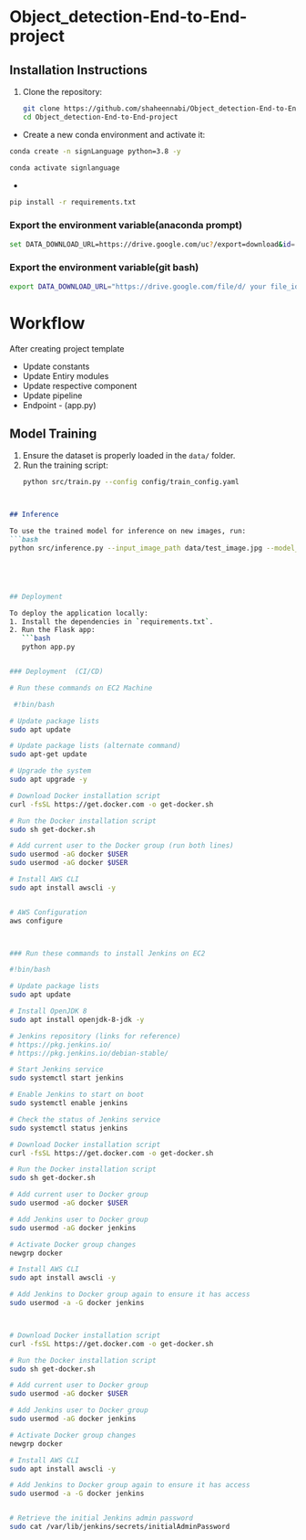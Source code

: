 # Object_detection-End-to-End-project

## Installation Instructions

1. Clone the repository:
   ```bash
   git clone https://github.com/shaheennabi/Object_detection-End-to-End-project.git
   cd Object_detection-End-to-End-project
   ```


* Create a new conda environment and activate it:

```bash
conda create -n signLanguage python=3.8 -y

```
```bash
conda activate signlanguage
```
* 
```bash
pip install -r requirements.txt
```


### Export the  environment variable(anaconda prompt)

```bash
set DATA_DOWNLOAD_URL=https://drive.google.com/uc?/export=download&id=  your file_id goes here"
```
### Export the  environment variable(git bash)

```bash
export DATA_DOWNLOAD_URL="https://drive.google.com/file/d/ your file_id goes here"
```



# Workflow
After creating project template
 * Update constants 
 * Update Entiry modules
 * Update respective component
 * Update pipeline
 * Endpoint - (app.py)


## Model Training

1. Ensure the dataset is properly loaded in the `data/` folder.
2. Run the training script:
   ```bash
   python src/train.py --config config/train_config.yaml




```md
## Inference

To use the trained model for inference on new images, run:
```bash
python src/inference.py --input_image_path data/test_image.jpg --model_path models/trained_model.pth





## Deployment

To deploy the application locally:
1. Install the dependencies in `requirements.txt`.
2. Run the Flask app:
   ```bash
   python app.py


### Deployment  (CI/CD)

# Run these commands on EC2 Machine

 #!bin/bash

# Update package lists
sudo apt update

# Update package lists (alternate command)
sudo apt-get update

# Upgrade the system
sudo apt upgrade -y

# Download Docker installation script
curl -fsSL https://get.docker.com -o get-docker.sh

# Run the Docker installation script
sudo sh get-docker.sh

# Add current user to the Docker group (run both lines)
sudo usermod -aG docker $USER
sudo usermod -aG docker $USER

# Install AWS CLI
sudo apt install awscli -y


# AWS Configuration
aws configure



### Run these commands to install Jenkins on EC2

#!bin/bash

# Update package lists
sudo apt update

# Install OpenJDK 8
sudo apt install openjdk-8-jdk -y

# Jenkins repository (links for reference)
# https://pkg.jenkins.io/
# https://pkg.jenkins.io/debian-stable/

# Start Jenkins service
sudo systemctl start jenkins

# Enable Jenkins to start on boot
sudo systemctl enable jenkins

# Check the status of Jenkins service
sudo systemctl status jenkins

# Download Docker installation script
curl -fsSL https://get.docker.com -o get-docker.sh

# Run the Docker installation script
sudo sh get-docker.sh

# Add current user to Docker group
sudo usermod -aG docker $USER

# Add Jenkins user to Docker group
sudo usermod -aG docker jenkins

# Activate Docker group changes
newgrp docker

# Install AWS CLI
sudo apt install awscli -y

# Add Jenkins to Docker group again to ensure it has access
sudo usermod -a -G docker jenkins



# Download Docker installation script
curl -fsSL https://get.docker.com -o get-docker.sh

# Run the Docker installation script
sudo sh get-docker.sh

# Add current user to Docker group
sudo usermod -aG docker $USER

# Add Jenkins user to Docker group
sudo usermod -aG docker jenkins

# Activate Docker group changes
newgrp docker

# Install AWS CLI
sudo apt install awscli -y

# Add Jenkins to Docker group again to ensure it has access
sudo usermod -a -G docker jenkins


# Retrieve the initial Jenkins admin password
sudo cat /var/lib/jenkins/secrets/initialAdminPassword

